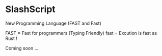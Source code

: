 # SlashScript
New Programming Language (FAST and Fast)

FAST = Fast for programmers (Typing Friendly)
fast = Excution is fast as Rust !

Coming soon ...
